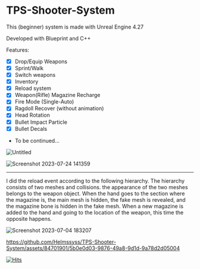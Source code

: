 # TPS-Shooter-System
This (beginner) system is made with Unreal Engine 4.27

Developed with Blueprint and C++

Features:
- [x] Drop/Equip Weapons
- [x] Sprint/Walk
- [x] Switch weapons
- [x] Inventory
- [x] Reload system
- [x] Weapon(Rifle) Magazine Recharge
- [x] Fire Mode (Single-Auto)
- [x] Ragdoll Recover (without animation)
- [x] Head Rotation
- [x] Bullet Impact Particle
- [x] Bullet Decals
+ To be continued...


![Untitled](https://github.com/Helmssyss/TPS-Shooter-Game/assets/84701901/bf1e9fe9-be45-4130-b91a-6edc16a61206)

![Screenshot 2023-07-24 141359](https://github.com/Helmssyss/TPS-Shooter-System/assets/84701901/71b8f358-2a82-4a76-bff7-c9c3add86f24)

---

I did the reload event according to the following hierarchy. The hierarchy consists of two meshes and collisions. the appearance of the two meshes belongs to the weapon object. When the hand goes to the section where the magazine is, the main mesh is hidden, the fake mesh is revealed, and the magazine bone is hidden in the fake mesh. When a new magazine is added to the hand and going to the location of the weapon, this time the opposite happens.

![Screenshot 2023-07-04 183207](https://github.com/Helmssyss/TPS-Shooter-System/assets/84701901/986cc142-0a09-47c8-9d08-001b20293cfd)



https://github.com/Helmssyss/TPS-Shooter-System/assets/84701901/5b0e0d03-9876-49a8-9d1d-9a78d2d05004


[![Hits](https://hits.sh/github.com/Helmssyss/TPS-Shooter-Game.svg?label=views&color=007ec6)](https://hits.sh/github.com/Helmssyss/TPS-Shooter-Game/)
